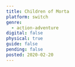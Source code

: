 ```yaml
---
title: Children of Morta
platform: switch
genre:
  - action-adventure
digital: false
physical: true
guide: false
pending: false
posted: 2020-02-20
---
```

